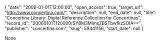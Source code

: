 {
  "date": "2006-01-01T12:00:00", 
  "open_access": true, 
  "target_url": "http://www.concertina.com/", 
  "description": null, 
  "end_date": null, 
  "title": "Concertina Library: Digital Reference Collection for Concertinas", 
  "record_id": "20060101T120000/SY8M3MImxZBSTbwfkzSOIA==", 
  "publisher": "concertina.com", 
  "slug": 59441156, 
  "start_date": null
}

None